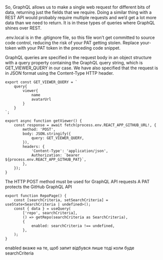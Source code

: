 So, GraphQL allows us to make a single web request for different bits of data, returning just the fields that we require. Doing a similar thing with a REST API would probably require multiple requests and we’d get a lot more data than we need to return. It is in these types of queries where GraphQL shines over REST.

.env.local is in the .gitignore file, so this file won’t get committed to source code
control, reducing the risk of your PAT getting stolen. Replace your-token with your PAT
token in the preceding code snippet.

GraphQL queries are specified in the request body in an object structure with a query property containing the GraphQL query string, which is GET_VIEWER_QUERY in our case. We have
also specified that the request is in JSON format using the Content-Type HTTP header.

```
export const GET_VIEWER_QUERY = `
    query{
        viewer{
            name
            avatarUrl
        }
    }
`;

export async function getViewer() {
    const response = await fetch(process.env.REACT_APP_GITHUB_URL!, {
        method: 'POST',
        body: JSON.stringify({
            query: GET_VIEWER_QUERY,
        }),
        headers: {
            'Content-Type': 'application/json',
            Authorization: `bearer ${process.env.REACT_APP_GITHUB_PAT}`,
        },
    });
}

```

The HTTP POST method must be used for GraphQL API requests
A PAT protects the GitHub GraphQL API

```
export function RepoPage() {
    const [searchCriteria, setSearchCriteria] = useState<SearchCriteria | undefined>();
    const { data } = useQuery(
        ['repo', searchCriteria],
        () => getRepo(searchCriteria as SearchCriteria),
        {
            enabled: searchCriteria !== undefined,
        },
    );
}
```

enabled вкаже на те, щоб запит відбувся лише тоді коли буде searchCriteria
